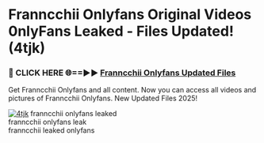 # Franncchii Onlyfans Original Videos 0nlyFans Leaked - Files Updated! (4tjk)

<h3>🔴 CLICK HERE 🌐==►► <a href="https://tinyurl.com/4seja8ks" rel="nofollow">Franncchii Onlyfans Updated Files</a></h3>

Get Franncchii Onlyfans and all content. Now you can access all videos and pictures of Franncchii Onlyfans. New Updated Files 2025!

[![4tjk](https://i.imgur.com/EWjZXRe.gif)](https://tinyurl.com/4seja8ks)
franncchii onlyfans leaked<br>
franncchii onlyfans leak<br>
franncchii leaked onlyfans